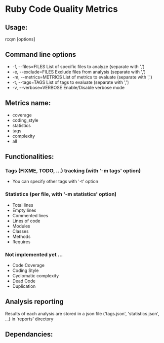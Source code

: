 # Ruby Code Quality Metrics

## Usage:

rcqm [options]

## Command line options
- -f, --files=FILES                List of specific files to analyze (separate with ',')
- -e, --exclude=FILES              Exclude files from analysis (separate with ',')
- -m, --metrics=METRICS            List of metrics to evaluate (separate with ',')
- -t, --tags=TAGS                  List of tags to evaluate (separate with ',')
- -v, --verbose=VERBOSE            Enable/Disable verbose mode

## Metrics name:
- coverage 
- coding_style 
- statistics
- tags
- complexity 
- all

## Functionalities:

### Tags (FIXME, TODO, ...) tracking (with '-m tags' option)

- You can specify other tags with '-t' option

### Statistics (per file, with '-m statistics' option)
- Total lines
- Empty lines
- Commented lines
- Lines of code
- Modules
- Classes
- Methods
- Requires

### Not implemented yet ...
- Code Coverage
- Coding Style
- Cyclomatic complexity
- Dead Code
- Duplication

## Analysis reporting

Results of each analysis are stored in a json file ('tags.json', 'statistics.json', ...)  in 'reports' directory

## Dependancies:

